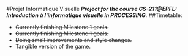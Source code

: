 #Projet Informatique Visuelle
**_Project for the course CS-211@EPFL: Introduction à l'informatique visuelle in PROCESSING._**
##Timetable:
- ~~Currently finishing Milestone 1 goals.~~
- ~~Currently finishing Milestone 1 goals.~~
- ~~Doing small improvements and style changes.~~
- Tangible version of the game.
